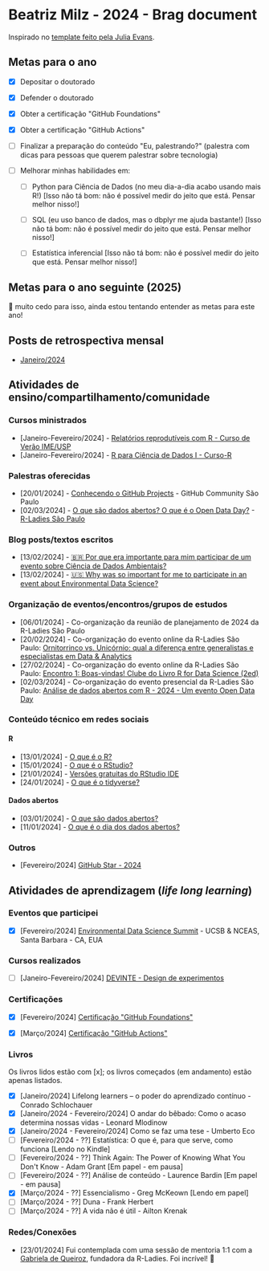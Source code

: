 # Beatriz Milz - 2024 - Brag document

Inspirado no [template feito pela Julia Evans](https://jvns.ca/blog/brag-documents/#template).

## Metas para o ano

- [x] Depositar o doutorado

- [x] Defender o doutorado

- [x] Obter a certificação "GitHub Foundations"

- [x] Obter a certificação "GitHub Actions"

- [ ] Finalizar a preparação do conteúdo "Eu, palestrando?" (palestra com dicas para pessoas que querem palestrar sobre tecnologia)

- [ ] Melhorar minhas habilidades em:
    - [ ] Python para Ciência de Dados (no meu dia-a-dia acabo usando mais R!) [Isso não tá bom: não é possível medir do jeito que está. Pensar melhor nisso!]
    - [ ] SQL (eu uso banco de dados, mas o dbplyr me ajuda bastante!)  [Isso não tá bom: não é possível medir do jeito que está. Pensar melhor nisso!]
    - [ ] Estatística inferencial [Isso não tá bom: não é possível medir do jeito que está. Pensar melhor nisso!]



## Metas para o ano seguinte (2025)

👀 muito cedo para isso, ainda estou tentando entender as metas para este ano!


## Posts de retrospectiva mensal

- [Janeiro/2024](https://www.instagram.com/p/C2yVApMNNN6/)

## Atividades de ensino/compartilhamento/comunidade

### Cursos ministrados

- [Janeiro-Fevereiro/2024] - [Relatórios reprodutíveis com R - Curso de Verão IME/USP](https://beatrizmilz.github.io/2024-curso-de-verao-ime-usp-relatorios/)
- [Janeiro-Fevereiro/2024] - [R para Ciência de Dados I - Curso-R](https://curso-r.github.io/202401-r4ds-1/)


### Palestras oferecidas

- [20/01/2024] - [Conhecendo o GitHub Projects](https://beamilz.com/talks/pt/2024-01-github-projects/) - GitHub Community São Paulo
- [02/03/2024] - [O que são dados abertos? O que é o Open Data Day?](https://r-ladies-sao-paulo.github.io/2024-03-open-data-day/slide-open-data-day.html#/title-slide) - [R-Ladies São Paulo](https://r-ladies-sao-paulo.github.io/2024-03-open-data-day/cronograma.html)


### Blog posts/textos escritos

- [13/02/2024] - [🇧🇷 Por que era importante para mim participar de um evento sobre Ciência de Dados Ambientais?](https://beamilz.com/posts/2024-02-13-eds-summit-pt-1/pt/)
- [13/02/2024] - [🇺🇸 Why was so important for me to participate in an event about Environmental Data Science?](https://beamilz.com/posts/2024-02-13-eds-summit-pt-1/en/)

### Organização de eventos/encontros/grupos de estudos

- [06/01/2024] - Co-organização da reunião de planejamento de 2024 da R-Ladies São Paulo
- [20/02/2024] - Co-organização do evento online da R-Ladies São Paulo: [Ornitorrinco vs. Unicórnio: qual a diferença entre generalistas e especialistas em Data & Analytics](https://www.youtube.com/watch?v=8QD7PXg5YYY)
- [27/02/2024] - Co-organização do evento online da R-Ladies São Paulo: [Encontro 1: Boas-vindas! Clube do Livro R for Data Science (2ed)](https://www.youtube.com/watch?v=TaAog3K0toA)
- [02/03/2024] - Co-organização do evento presencial da R-Ladies São Paulo: [Análise de dados abertos com R - 2024 - Um evento Open Data Day](https://r-ladies-sao-paulo.github.io/2024-03-open-data-day/cronograma.html)


### Conteúdo técnico em redes sociais 

#### R

- [13/01/2024] - [O que é o R?](https://www.instagram.com/p/C2DDu-MLZ4W/?img_index=1)
- [15/01/2024] - [O que é o RStudio?](https://www.instagram.com/p/C2IJPYqLjIe/?img_index=1)
- [21/01/2024] - [Versões gratuitas do RStudio IDE](https://www.instagram.com/p/C2Xh63gLWIM/?img_index=1)
- [24/01/2024] - [O que é o tidyverse?](https://www.instagram.com/p/C2fQI7FrlC2/?img_index=1)

#### Dados abertos

- [03/01/2024] - [O que são dados abertos?](https://www.instagram.com/p/C1o5RR3rsww/?img_index=1)
- [11/01/2024] - [O que é o dia dos dados abertos?](https://www.instagram.com/p/C197Ln9LEes/?img_index=1)

<!---
### Projetos

- Lembrar de escrever para cada projeto: quais foram minhas contribuições? Qual é o impacto do projeto?


### Vídeos

...

### Colaboração e mentoria

...
--->

### Outros

- [Fevereiro/2024] [GitHub Star - 2024](https://www.instagram.com/p/C3-IAsIL8TT/)

## Atividades de aprendizagem (*life long learning*)

### Eventos que participei

- [x] [Fevereiro/2024] [Environmental Data Science Summit](https://eds-summit.github.io/) - UCSB & NCEAS, Santa Barbara - CA, EUA

### Cursos realizados

- [ ] [Janeiro-Fevereiro/2024] [DEVINTE - Design de experimentos](https://www.devinte.com.br/product/design-de-experimentos)

### Certificações

- [x] [Fevereiro/2024] [Certificação "GitHub Foundations"](https://www.credly.com/earner/earned/badge/5a261c3e-265c-41f2-9b22-6bbe3370b105)
- [x] [Março/2024] [Certificação "GitHub Actions"](https://www.credly.com/badges/1fa1705c-e86b-4734-879c-0f96de38be73)


### Livros 

Os livros lidos estão com [x]; os livros começados (em andamento) estão apenas listados.

- [x] [Janeiro/2024] Lifelong learners – o poder do aprendizado contínuo - Conrado Schlochauer
- [x] [Janeiro/2024 - Fevereiro/2024] O andar do bêbado: Como o acaso determina nossas vidas - Leonard Mlodinow 
- [x] [Janeiro/2024 - Fevereiro/2024] Como se faz uma tese -  Umberto Eco
- [ ] [Fevereiro/2024 - ??] Estatística: O que é, para que serve, como funciona [Lendo no Kindle]
- [ ] [Fevereiro/2024 - ??] Think Again: The Power of Knowing What You Don't Know -  Adam Grant [Em papel - em pausa]
- [ ] [Fevereiro/2024 - ??] Análise de conteúdo - Laurence Bardin [Em papel - em pausa]
- [x] [Março/2024 - ??] Essencialismo - Greg McKeown [Lendo em papel]
- [ ] [Março/2024 - ??] Duna - Frank Herbert
- [ ] [Março/2024 - ??] A vida não é útil - Ailton Krenak

<!---
### Experiências

...
--->

### Redes/Conexões

- [23/01/2024] Fui contemplada com uma sessão de mentoria 1:1 com a [Gabriela de Queiroz](https://www.linkedin.com/in/gabrieladequeiroz/), fundadora da R-Ladies. Foi incrível! 💜



<!---
## O que eu aprendi nesse ano?

...

--->
